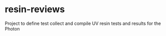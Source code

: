 # resin-reviews
Project to define test collect and compile UV resin tests and results for the Photon

